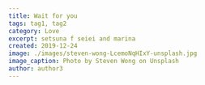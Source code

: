 ```yaml
---
title: Wait for you
tags: tag1, tag2
category: Love
excerpt: setsuna f seiei and marina
created: 2019-12-24
image: ./images/steven-wong-LcemoNqHIxY-unsplash.jpg
image_caption: Photo by Steven Wong on Unsplash
author: author3
---
```

